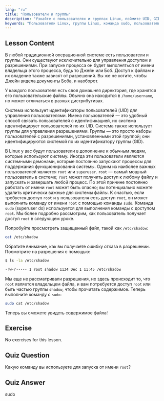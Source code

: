 ```yaml
---
lang: "ru"
title: "Пользователи и группы"
description: "Узнайте о пользователях и группах Linux, поймите UID, GID и пользователя root. Узнайте, как использовать команду sudo для повышения привилегий. Начните свой путь в Linux!"
keywords: "Пользователи Linux, группы Linux, команда sudo, пользователь root, разрешения Linux, учебник Linux, Linux для начинающих, руководство по Linux"
---
```


## Lesson Content

В любой традиционной операционной системе есть пользователи и группы. Они существуют исключительно для управления доступом и разрешениями. При запуске процесса он будет выполняться от имени владельца этого процесса, будь то Джейн или Боб. Доступ к файлам и их владение также зависят от разрешений. Вы же не хотите, чтобы Джейн видела документы Боба, и наоборот.

У каждого пользователя есть своя домашняя директория, где хранятся его пользовательские файлы. Обычно она находится в `/home/username`, но может отличаться в разных дистрибутивах.

Система использует идентификаторы пользователей (UID) для управления пользователями. Имена пользователей — это удобный способ связать пользователей с идентификацией, но система идентифицирует пользователей по их UID. Система также использует группы для управления разрешениями. Группы — это просто наборы пользователей с разрешениями, установленными этой группой; они идентифицируются системой по их идентификатору группы (GID).

В Linux у вас будут пользователи в дополнение к обычным людям, которые используют систему. Иногда эти пользователи являются системными демонами, которые постоянно запускают процессы для поддержания функционирования системы. Одним из наиболее важных пользователей является `root` или `superuser`. `root` — самый мощный пользователь в системе; `root` может получить доступ к любому файлу и запускать и завершать любой процесс. По этой причине постоянно работать от имени `root` может быть опасно; вы потенциально можете удалить критически важные для системы файлы. К счастью, если требуется доступ `root` и у пользователя есть доступ `root`, он может выполнить команду от имени `root` с помощью команды `sudo`. Команда `sudo` (superuser do) используется для выполнения команды с доступом `root`. Мы более подробно рассмотрим, как пользователь получает доступ `root` в следующем уроке.

Попробуйте просмотреть защищенный файл, такой как `/etc/shadow`:

```bash
cat /etc/shadow
```

Обратите внимание, как вы получаете ошибку отказа в разрешении. Посмотрите на разрешения с помощью:

```bash
$ ls -la /etc/shadow

-rw-r----- 1 root shadow 1134 Dec 1 11:45 /etc/shadow
```

Мы еще не рассматривали разрешения, но здесь происходит то, что `root` является владельцем файла, и вам потребуется доступ `root` или быть частью группы `shadow`, чтобы прочитать содержимое. Теперь выполните команду с `sudo`:

```bash
sudo cat /etc/shadow
```

Теперь вы сможете увидеть содержимое файла!

## Exercise

No exercises for this lesson.

## Quiz Question

Какую команду вы используете для запуска от имени `root`?

## Quiz Answer

sudo
